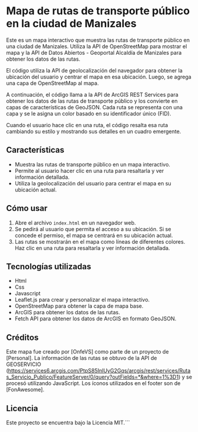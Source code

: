 # Mapa de rutas de transporte público en la ciudad de Manizales

Este es un mapa interactivo que muestra las rutas de transporte público en una ciudad de Manizales. Utiliza la API de OpenStreetMap para mostrar el mapa y la API de Datos Abiertos - Geoportal Alcaldía de Manizales  para obtener los datos de las rutas.

El código utiliza la API de geolocalización del navegador para obtener la ubicación del usuario y centrar el mapa en esa ubicación. Luego, se agrega una capa de OpenStreetMap al mapa.

A continuación, el código llama a la API de ArcGIS REST Services para obtener los datos de las rutas de transporte público y los convierte en capas de características de GeoJSON. Cada ruta se representa con una capa y se le asigna un color basado en su identificador único (FID).

Cuando el usuario hace clic en una ruta, el código resalta esa ruta cambiando su estilo y mostrando sus detalles en un cuadro emergente.

## Características

- Muestra las rutas de transporte público en un mapa interactivo.
- Permite al usuario hacer clic en una ruta para resaltarla y ver información detallada.
- Utiliza la geolocalización del usuario para centrar el mapa en su ubicación actual.

## Cómo usar

1. Abre el archivo `index.html` en un navegador web.
2. Se pedirá al usuario que permita el acceso a su ubicación. Si se concede el permiso, el mapa se centrará en su ubicación actual.
3. Las rutas se mostrarán en el mapa como líneas de diferentes colores. Haz clic en una ruta para resaltarla y ver información detallada.

## Tecnologías utilizadas

- Html
- Css
- Javascript
- Leaflet.js para crear y personalizar el mapa interactivo.
- OpenStreetMap para obtener la capa de mapa base.
- ArcGIS para obtener los datos de las rutas.
- Fetch API para obtener los datos de ArcGIS en formato GeoJSON.

## Créditos

Este mapa fue creado por [OnfeVS] como parte de un proyecto de [Personal]. La información de las rutas se obtuvo de la API de GEOSERVICIO (https://services6.arcgis.com/PtpS85InlUyG2Gqs/arcgis/rest/services/Rutas_Servicio_Publico/FeatureServer/0/query?outFields=*&where=1%3D1) y se procesó utilizando JavaScript. Los íconos utilizados en el footer son de [FonAwesome].

## Licencia

Este proyecto se encuentra bajo la Licencia MIT.```

